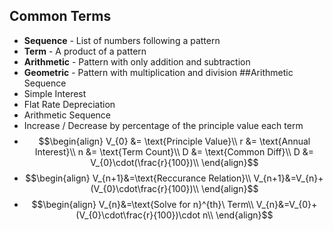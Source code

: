 ## Common Terms
- **Sequence** - List of numbers following a pattern
- **Term** - A product of a pattern
- **Arithmetic** - Pattern with only addition and subtraction
- **Geometric** - Pattern with multiplication and division
##Arithmetic Sequence
- Simple Interest
- Flat Rate Depreciation
- Arithmetic Sequence
- Increase / Decrease by percentage of the principle value each term
- $$\begin{align}
V_{0} &= \text{Principle Value}\\
r &= \text{Annual Interest}\\
n &= \text{Term Count}\\
D &= \text{Common Diff}\\
D &= V_{0}\cdot(\frac{r}{100})\\ 
\end{align}$$
- $$\begin{align}
V_{n+1}&=\text{Reccurance Relation}\\
V_{n+1}&=V_{n}+(V_{0}\cdot\frac{r}{100})\\
\end{align}$$
- $$\begin{align}
V_{n}&=\text{Solve for n}^{th}\ Term\\
V_{n}&=V_{0}+(V_{0}\cdot\frac{r}{100})\cdot n\\
\end{align}$$